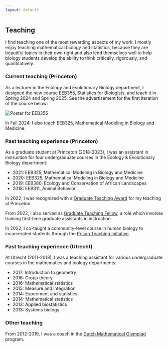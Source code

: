 ```yaml
---
layout: default
---
```



## Teaching

I find teaching one of the most rewarding aspects of my work. I mostly enjoy teaching mathematical biology and statistics, 
because they are beautiful topics in their own right and also lend themselves well to help biology students develop the ability to think critically, rigorously, and quantitatively. 

### Current teaching (Princeton)

As a lecturer in the Ecology and Evolutionary Biology department, I designed the new course EEB355, Statistics for Biologists, and teach it in Spring 2024 and Spring 2025. See the advertisement for the first iteration of the course below:

<img src="../images/EEB355_poster_no_QR.png" style="max-height:10%;max-width:45%;object-fit:scale-down" alt="Poster for EEB355">

In Fall 2024, I also teach EEB325, Mathematical Modeling in Biology and Medicine.

### Past teaching experience (Princeton)

As a graduate student at Princeton (2018-2023), I was an assistant in instruction for four undergraduate courses in the Ecology & Evolutionary Biology department:

* 2021: EEB325, Mathematical Modeling in Biology and Medicine
* 2020: EEB325, Mathematical Modeling in Biology and Medicine
* 2019: EEB380, Ecology and Conservation of African Landscapes
* 2018: EEB311, Animal Behavior

In 2022, I was recognized with a <A HREF="https://www.princeton.edu/news/2022/05/13/graduate-students-honored-excellence-teaching" TARGET="_BLANK">Graduate Teaching Award</A> for my teaching at Princeton.

From 2022, I also served as <A HREF="https://mcgraw.princeton.edu/about/meet-our-staff/graduate-teaching-fellows" TARGET="_BLANK">Graduate Teaching Fellow</A>, a role which involves training first-time 
graduate assistants in instruction. 

In 2022, I co-taught a community-level course in human biology to incarcerated students through the <A HREF="https://prisonteaching.org/" TARGET="_BLANK">Prison Teaching Initiative</A>.

### Past teaching experience (Utrecht)

At Utrecht (2011-2018), I was a teaching assistant for various undergraduate courses in the mathematics and biology departments:

* 2017: Introduction to geometry
* 2016: Group theory
* 2016: Mathematical statistics
* 2015: Measure and integration
* 2014: Experiment and statistics
* 2014: Mathematical statistics
* 2013: Applied biostatistics
* 2013: Systems biology

### Other teaching

From 2012-2019, I was a coach in the <A HREF="https://www.wiskundeolympiade.nl" TARGET="_BLANK">Dutch Mathematical Olympiad</A> program. 
